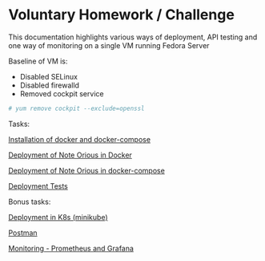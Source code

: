 # Voluntary Homework / Challenge

This documentation highlights various ways of deployment, API testing and one way of monitoring on a single VM running Fedora Server

Baseline of VM is:

- Disabled SELinux
- Disabled firewalld
- Removed cockpit service

```bash
# yum remove cockpit --exclude=openssl
```

Tasks: 

[Installation of docker and docker-compose](docker)
    
    
[Deployment of Note Orious in Docker](deployment-docker)
    
    
[Deployment of Note Orious in docker-compose](deployment-docker-compose)
    
    
[Deployment Tests](deployment-tests)

Bonus tasks:

[Deployment in K8s (minikube)](deployment-k8s)

[Postman](postman)
    
[Monitoring - Prometheus and Grafana](monitoring)
